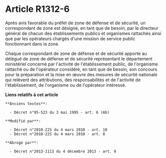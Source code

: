 # Article R1312-6

Après avis favorable du préfet de zone de défense et de sécurité, un correspondant de zone est désigné, en tant que de
besoin, par le directeur général de chacun des établissements publics et organismes rattachés ainsi que par les opérateurs
chargés d'une mission de service public fonctionnant dans la zone.

Chaque correspondant de zone de défense et de sécurité apporte au délégué de zone de défense et de sécurité représentant le
département ministériel concerné par l'activité de l'établissement public, de l'organisme rattaché ou de l'opérateur
considéré, en tant que de besoin, son concours pour la préparation et la mise en œuvre des mesures de sécurité nationale qui
relèvent des attributions, des responsabilités et de l'activité de l'établissement, de l'organisme ou de l'opérateur
intéressé.

**Liens relatifs à cet article**

	**Anciens textes**:

	  - Décret n°95-523 du 3 mai 1995 - art. 6 (Ab)

	**Modifié par**:

	  - Décret n°2010-225 du 4 mars 2010 - art. 10
	  - Décret n°2010-225 du 4 mars 2010 - art. 8

	**Abrogé par**:

	  - Décret n°2013-1113 du 4 décembre 2013 - art. 9
